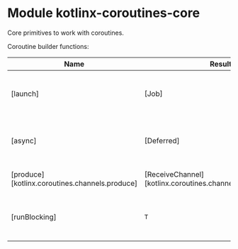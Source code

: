 # Module kotlinx-coroutines-core

Core primitives to work with coroutines.

Coroutine builder functions:

| **Name**      | **Result**    | **Scope**        | **Description**
| ------------- | ------------- | ---------------- | ---------------
| [launch]      | [Job]         | [CoroutineScope] | Launches coroutine that does not have any result 
| [async]       | [Deferred]    | [CoroutineScope] | Returns a single value with the future result
| [produce][kotlinx.coroutines.channels.produce]     | [ReceiveChannel][kotlinx.coroutines.channels.ReceiveChannel] | [ProducerScope][kotlinx.coroutines.channels.ProducerScope]  | Produces a stream of elements
| [runBlocking] | `T`           | [CoroutineScope] | Blocks the thread while the coroutine runs